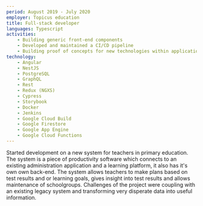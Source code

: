 ```yaml
---
period: August 2019 - July 2020
employer: Topicus education
title: Full-stack developer
languages: Typescript
activities:
    - Building generic front-end components
    - Developed and maintained a CI/CD pipeline
    - Building proof of concepts for new technologies within application
technology:
    - Angular
    - NestJS
    - PostgreSQL
    - GraphQL
    - Rest
    - Redux (NGXS)
    - Cypress
    - Storybook
    - Docker
    - Jenkins
    - Google Cloud Build
    - Google Firestore
    - Google App Engine
    - Google Cloud Functions 
---
```

Started development on a new system for teachers in primary education. 
The system is a piece of productivity software which connects to an existing administration application and a learning platform, it also has it's own own back-end. 
The system allows teachers to make plans based on test results and or learning goals, gives insight into test results and allows maintenance of schoolgroups.
Challenges of the project were coupling with an existing legacy system and transforming very disperate data into useful information.

